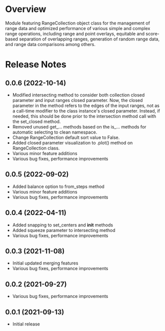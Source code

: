 # Overview
Module featuring RangeCollection object class for the management of range data and optimized performance of various simple and complex range operations, including range and point overlays, equitable and score-based separation of overlapping ranges, generation of random range data, and range data comparisons among others.

# Release Notes
## 0.0.6 (2022-10-14)
- Modified intersecting method to consider both collection closed parameter and input ranges closed parameter. Now, the closed parameter in the method refers to the edges of the input ranges, not as a call-time modifier to the class instance's closed parameter. Instead, if needed, this should be done prior to the intersection method call with the set_closed method.
- Removed unused get_... methods based on the is_... methods for automatic selecting to clean namespace.
- Change RangeCollection default sort value to False.
- Added closed parameter visualization to .plot() method on RangeCollection class.
- Various minor feature additions
- Various bug fixes, performance improvements

## 0.0.5 (2022-09-02)
- Added balance option to from_steps method
- Various minor feature additions
- Various bug fixes, performance improvements

## 0.0.4 (2022-04-11)
- Added snapping to set_centers and __init__ methods
- Added squeeze parameter to intersecting method
- Various bug fixes, performance improvements

## 0.0.3 (2021-11-08)
- Initial updated merging features
- Various bug fixes, performance improvements

## 0.0.2 (2021-09-27)
- Various bug fixes, performance improvements

## 0.0.1 (2021-09-13)
- Initial release
